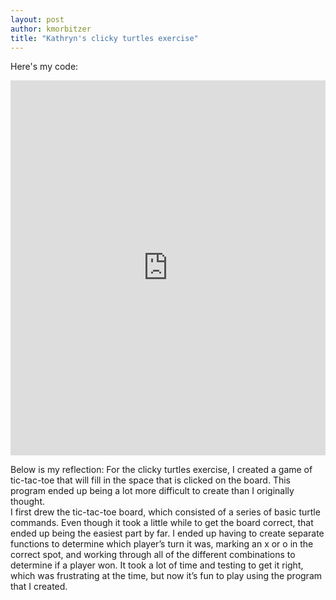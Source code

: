 ```yaml
---
layout: post
author: kmorbitzer
title: "Kathryn's clicky turtles exercise"
---
```


Here's my code:
<iframe src="https://trinket.io/embed/python/7ad373284b" width="100%" height="600" frameborder="0" marginwidth="0" marginheight="0" allowfullscreen></iframe>

Below is my reflection:
For the clicky turtles exercise, I created a game of tic-tac-toe that will fill in the space that is clicked on the board.  This program ended up being a lot more difficult to create than I originally thought.  
I first drew the tic-tac-toe board, which consisted of a series of basic turtle commands.  Even though it took a little while to get the board correct, that ended up being the easiest part by far.  I ended up having to create separate functions to determine which player’s turn it was, marking an x or o in the correct spot, and working through all of the different combinations to determine if a player won.  It took a lot of time and testing to get it right, which was frustrating at the time, but now it’s fun to play using the program that I created.   
